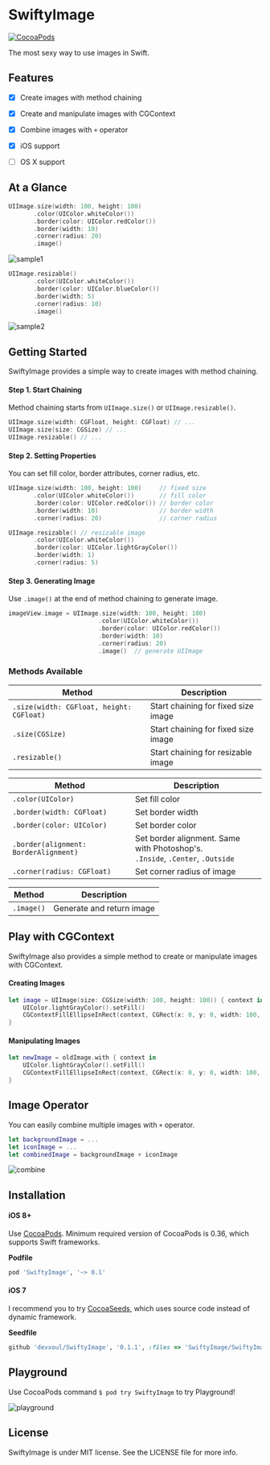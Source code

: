 SwiftyImage
===========

[![CocoaPods](http://img.shields.io/cocoapods/v/SwiftyImage.svg?style=flat)](https://cocoapods.org/pods/SwiftyImage)

The most sexy way to use images in Swift.


Features
--------

* [x] Create images with method chaining
* [x] Create and manipulate images with CGContext
* [x] Combine images with `+` operator
* [x] iOS support
* [ ] OS X support


At a Glance
-----------

```swift
UIImage.size(width: 100, height: 100)
       .color(UIColor.whiteColor())
       .border(color: UIColor.redColor())
       .border(width: 10)
       .corner(radius: 20)
       .image()
```

![sample1](https://cloud.githubusercontent.com/assets/931655/8675848/106e59ea-2a81-11e5-8e4f-98cfea38bd8e.png)


```swift
UIImage.resizable()
       .color(UIColor.whiteColor())
       .border(color: UIColor.blueColor())
       .border(width: 5)
       .corner(radius: 10)
       .image()
```

![sample2](https://cloud.githubusercontent.com/assets/931655/8675936/514b7f60-2a81-11e5-8806-26036d8e8ba5.png)


Getting Started
---------------

SwiftyImage provides a simple way to create images with method chaining.


#### Step 1. Start Chaining

Method chaining starts from `UIImage.size()` or `UIImage.resizable()`.

```swift
UIImage.size(width: CGFloat, height: CGFloat) // ...
UIImage.size(size: CGSize) // ...
UIImage.resizable() // ...
```


#### Step 2. Setting Properties

You can set fill color, border attributes, corner radius, etc.

```swift
UIImage.size(width: 100, height: 100)     // fixed size
       .color(UIColor.whiteColor())       // fill color
       .border(color: UIColor.redColor()) // border color
       .border(width: 10)                 // border width
       .corner(radius: 20)                // corner radius
```

```swift
UIImage.resizable() // resizable image
       .color(UIColor.whiteColor())
       .border(color: UIColor.lightGrayColor())
       .border(width: 1)
       .corner(radius: 5)
```


#### Step 3. Generating Image

Use `.image()` at the end of method chaining to generate image.

```swift
imageView.image = UIImage.size(width: 100, height: 100)
                         .color(UIColor.whiteColor())
                         .border(color: UIColor.redColor())
                         .border(width: 10)
                         .corner(radius: 20)
                         .image()  // generate UIImage
```


### Methods Available

| Method | Description |
|---|---|
| `.size(width: CGFloat, height: CGFloat)` | Start chaining for fixed size image |
| `.size(CGSize)` | Start chaining for fixed size image |
| `.resizable()` | Start chaining for resizable image |

| Method | Description |
|---|---|
| `.color(UIColor)` | Set fill color |
| `.border(width: CGFloat)` | Set border width |
| `.border(color: UIColor)` | Set border color |
| `.border(alignment: BorderAlignment)` | Set border alignment. Same with Photoshop's.<br> `.Inside`, `.Center`, `.Outside` |
| `.corner(radius: CGFloat)` | Set corner radius of image |


| Method | Description |
|---|---|
| `.image()` | Generate and return image |


Play with CGContext
-------------------

SwiftyImage also provides a simple method to create or manipulate images with CGContext.

#### Creating Images

```swift
let image = UIImage(size: CGSize(width: 100, height: 100)) { context in
    UIColor.lightGrayColor().setFill()
    CGContextFillEllipseInRect(context, CGRect(x: 0, y: 0, width: 100, height: 100))
}
```


#### Manipulating Images

```swift
let newImage = oldImage.with { context in
    UIColor.lightGrayColor().setFill()
    CGContextFillEllipseInRect(context, CGRect(x: 0, y: 0, width: 100, height: 100))
}
```


Image Operator
--------------

You can easily combine multiple images with `+` operator.

```swift
let backgroundImage = ...
let iconImage = ...
let combinedImage = backgroundImage + iconImage
```

![combine](https://cloud.githubusercontent.com/assets/931655/8679414/84fb8e5e-2a95-11e5-89ea-8cfbb7ec761d.png)


Installation
------------

#### iOS 8+

Use [CocoaPods](https://cocoapods.org). Minimum required version of CocoaPods is 0.36, which supports Swift frameworks.

**Podfile**

```ruby
pod 'SwiftyImage', '~> 0.1'
```


#### iOS 7

I recommend you to try [CocoaSeeds](https://github.com/devxoul/CocoaSeeds), which uses source code instead of dynamic framework.

**Seedfile**

```ruby
github 'devxoul/SwiftyImage', '0.1.1', :files => 'SwiftyImage/SwiftyImage.swift'
```


Playground
----------

Use CocoaPods command `$ pod try SwiftyImage` to try Playground!

![playground](https://cloud.githubusercontent.com/assets/931655/8679576/611e1b9a-2a96-11e5-9f34-debb222f28c6.png)


License
-------

SwiftyImage is under MIT license. See the LICENSE file for more info.
